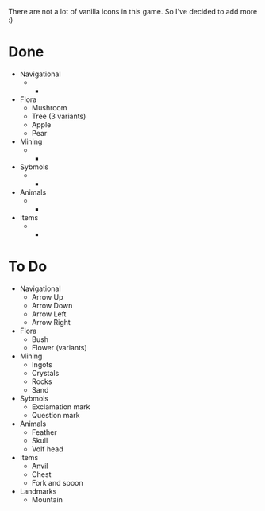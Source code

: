 There are not a lot of vanilla icons in this game. So I've decided to add more :)

# Done

* Navigational
     * -
 * Flora
     * Mushroom
     * Tree (3 variants)
     * Apple
     * Pear
 * Mining
     * -
 * Sybmols
     * -
 * Animals
     * -
 * Items
     * -
# To Do
 
 * Navigational
     * Arrow Up
     * Arrow Down
     * Arrow Left
     * Arrow Right
 * Flora
     * Bush
     * Flower (variants)
 * Mining
     * Ingots
     * Crystals
     * Rocks
     * Sand
 * Sybmols
     * Exclamation mark
     * Question mark
 * Animals
     * Feather
     * Skull
     * Volf head
 * Items
     * Anvil
     * Chest
     * Fork and spoon
 * Landmarks
     * Mountain
